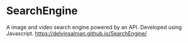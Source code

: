 # SearchEngine
A image and video search engine powered by an API. Developed using Javascript.
https://delvinsalman.github.io/SearchEngine/ 
